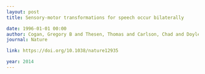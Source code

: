 ```yaml
---
layout: post
title: Sensory-motor transformations for speech occur bilaterally

date: 1996-01-01 00:00
author: Cogan, Gregory B and Thesen, Thomas and Carlson, Chad and Doyle, Werner and Devinsky, Orrin and Pesaran, Bijan
journal: Nature

link: https://doi.org/10.1038/nature12935

year: 2014
---
```



